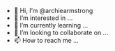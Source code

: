 - 👋 Hi, I’m @archiearmstrong
- 👀 I’m interested in ...
- 🌱 I’m currently learning ...
- 💞️ I’m looking to collaborate on ...
- 📫 How to reach me ...

<!---
archiearmstrong/archiearmstrong is a ✨ special ✨ repository because its `README.md` (this file) appears on your GitHub profile.
You can click the Preview link to take a look at your changes.
--->
